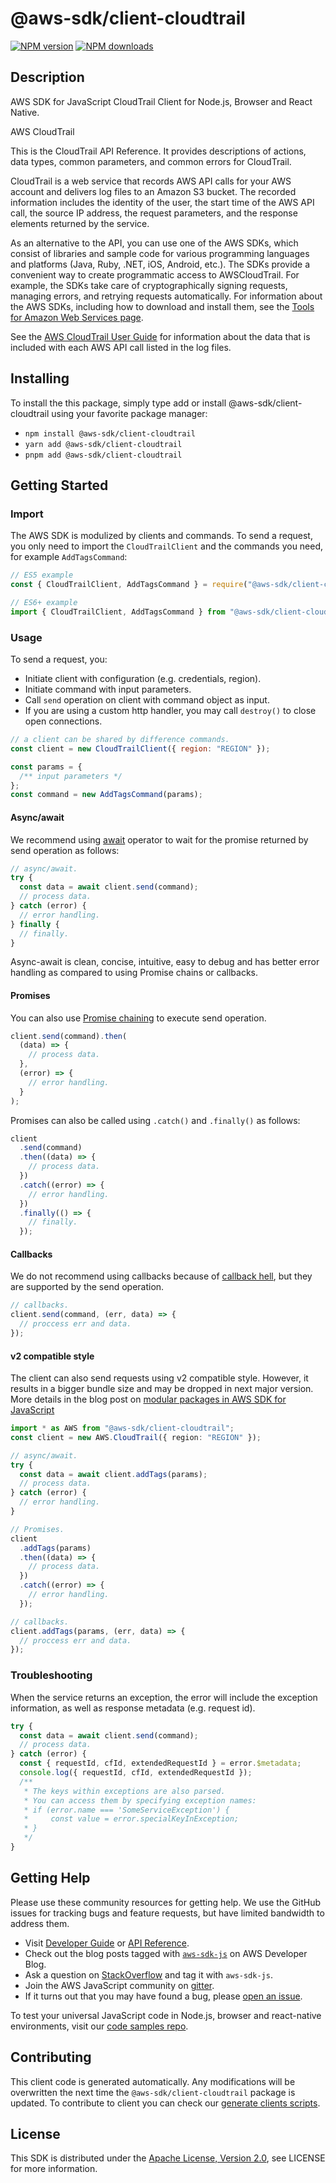 # @aws-sdk/client-cloudtrail

[![NPM version](https://img.shields.io/npm/v/@aws-sdk/client-cloudtrail/latest.svg)](https://www.npmjs.com/package/@aws-sdk/client-cloudtrail)
[![NPM downloads](https://img.shields.io/npm/dm/@aws-sdk/client-cloudtrail.svg)](https://www.npmjs.com/package/@aws-sdk/client-cloudtrail)

## Description

AWS SDK for JavaScript CloudTrail Client for Node.js, Browser and React Native.

<fullname>AWS CloudTrail</fullname>

<p>This is the CloudTrail API Reference. It provides descriptions of actions, data types, common parameters, and common errors for CloudTrail.</p>
<p>CloudTrail is a web service that records AWS API calls for your AWS account and delivers log files to an Amazon S3 bucket. The recorded information includes the identity of the user, the start time of the AWS API call, the source IP address, the request parameters, and the response elements returned by the service.</p>

<note>
<p>As an alternative to the API,
you can use one of the AWS SDKs, which consist of libraries and sample code for various
programming languages and platforms (Java, Ruby, .NET, iOS, Android, etc.). The SDKs
provide a convenient way to create programmatic access to AWSCloudTrail. For example, the SDKs
take care of cryptographically signing requests, managing errors, and retrying requests
automatically. For information about the AWS SDKs, including how to download and install
them, see the <a href="http://aws.amazon.com/tools/">Tools for Amazon Web Services
page</a>.</p>
</note>
<p>See the <a href="https://docs.aws.amazon.com/awscloudtrail/latest/userguide/cloudtrail-user-guide.html">AWS CloudTrail User Guide</a> for information about the data that is included with each AWS API call listed in the log files.</p>

## Installing

To install the this package, simply type add or install @aws-sdk/client-cloudtrail
using your favorite package manager:

- `npm install @aws-sdk/client-cloudtrail`
- `yarn add @aws-sdk/client-cloudtrail`
- `pnpm add @aws-sdk/client-cloudtrail`

## Getting Started

### Import

The AWS SDK is modulized by clients and commands.
To send a request, you only need to import the `CloudTrailClient` and
the commands you need, for example `AddTagsCommand`:

```js
// ES5 example
const { CloudTrailClient, AddTagsCommand } = require("@aws-sdk/client-cloudtrail");
```

```ts
// ES6+ example
import { CloudTrailClient, AddTagsCommand } from "@aws-sdk/client-cloudtrail";
```

### Usage

To send a request, you:

- Initiate client with configuration (e.g. credentials, region).
- Initiate command with input parameters.
- Call `send` operation on client with command object as input.
- If you are using a custom http handler, you may call `destroy()` to close open connections.

```js
// a client can be shared by difference commands.
const client = new CloudTrailClient({ region: "REGION" });

const params = {
  /** input parameters */
};
const command = new AddTagsCommand(params);
```

#### Async/await

We recommend using [await](https://developer.mozilla.org/en-US/docs/Web/JavaScript/Reference/Operators/await)
operator to wait for the promise returned by send operation as follows:

```js
// async/await.
try {
  const data = await client.send(command);
  // process data.
} catch (error) {
  // error handling.
} finally {
  // finally.
}
```

Async-await is clean, concise, intuitive, easy to debug and has better error handling
as compared to using Promise chains or callbacks.

#### Promises

You can also use [Promise chaining](https://developer.mozilla.org/en-US/docs/Web/JavaScript/Guide/Using_promises#chaining)
to execute send operation.

```js
client.send(command).then(
  (data) => {
    // process data.
  },
  (error) => {
    // error handling.
  }
);
```

Promises can also be called using `.catch()` and `.finally()` as follows:

```js
client
  .send(command)
  .then((data) => {
    // process data.
  })
  .catch((error) => {
    // error handling.
  })
  .finally(() => {
    // finally.
  });
```

#### Callbacks

We do not recommend using callbacks because of [callback hell](http://callbackhell.com/),
but they are supported by the send operation.

```js
// callbacks.
client.send(command, (err, data) => {
  // proccess err and data.
});
```

#### v2 compatible style

The client can also send requests using v2 compatible style.
However, it results in a bigger bundle size and may be dropped in next major version. More details in the blog post
on [modular packages in AWS SDK for JavaScript](https://aws.amazon.com/blogs/developer/modular-packages-in-aws-sdk-for-javascript/)

```ts
import * as AWS from "@aws-sdk/client-cloudtrail";
const client = new AWS.CloudTrail({ region: "REGION" });

// async/await.
try {
  const data = await client.addTags(params);
  // process data.
} catch (error) {
  // error handling.
}

// Promises.
client
  .addTags(params)
  .then((data) => {
    // process data.
  })
  .catch((error) => {
    // error handling.
  });

// callbacks.
client.addTags(params, (err, data) => {
  // proccess err and data.
});
```

### Troubleshooting

When the service returns an exception, the error will include the exception information,
as well as response metadata (e.g. request id).

```js
try {
  const data = await client.send(command);
  // process data.
} catch (error) {
  const { requestId, cfId, extendedRequestId } = error.$metadata;
  console.log({ requestId, cfId, extendedRequestId });
  /**
   * The keys within exceptions are also parsed.
   * You can access them by specifying exception names:
   * if (error.name === 'SomeServiceException') {
   *     const value = error.specialKeyInException;
   * }
   */
}
```

## Getting Help

Please use these community resources for getting help.
We use the GitHub issues for tracking bugs and feature requests, but have limited bandwidth to address them.

- Visit [Developer Guide](https://docs.aws.amazon.com/sdk-for-javascript/v3/developer-guide/welcome.html)
  or [API Reference](https://docs.aws.amazon.com/AWSJavaScriptSDK/v3/latest/index.html).
- Check out the blog posts tagged with [`aws-sdk-js`](https://aws.amazon.com/blogs/developer/tag/aws-sdk-js/)
  on AWS Developer Blog.
- Ask a question on [StackOverflow](https://stackoverflow.com/questions/tagged/aws-sdk-js) and tag it with `aws-sdk-js`.
- Join the AWS JavaScript community on [gitter](https://gitter.im/aws/aws-sdk-js-v3).
- If it turns out that you may have found a bug, please [open an issue](https://github.com/aws/aws-sdk-js-v3/issues/new/choose).

To test your universal JavaScript code in Node.js, browser and react-native environments,
visit our [code samples repo](https://github.com/aws-samples/aws-sdk-js-tests).

## Contributing

This client code is generated automatically. Any modifications will be overwritten the next time the `@aws-sdk/client-cloudtrail` package is updated.
To contribute to client you can check our [generate clients scripts](https://github.com/aws/aws-sdk-js-v3/tree/main/scripts/generate-clients).

## License

This SDK is distributed under the
[Apache License, Version 2.0](http://www.apache.org/licenses/LICENSE-2.0),
see LICENSE for more information.
